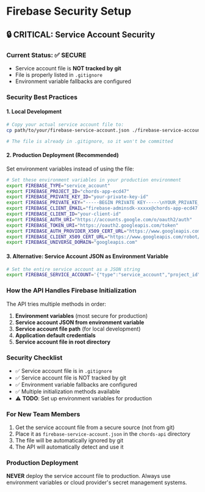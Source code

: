 # Firebase Security Setup

## 🔒 CRITICAL: Service Account Security

### Current Status: ✅ SECURE
- Service account file is **NOT tracked by git**
- File is properly listed in `.gitignore`
- Environment variable fallbacks are configured

### Security Best Practices

#### 1. **Local Development**
```bash
# Copy your actual service account file to:
cp path/to/your/firebase-service-account.json ./firebase-service-account.json

# The file is already in .gitignore, so it won't be committed
```

#### 2. **Production Deployment (Recommended)**
Set environment variables instead of using the file:

```bash
# Set these environment variables in your production environment
export FIREBASE_TYPE="service_account"
export FIREBASE_PROJECT_ID="chords-app-ecd47"
export FIREBASE_PRIVATE_KEY_ID="your-private-key-id"
export FIREBASE_PRIVATE_KEY="-----BEGIN PRIVATE KEY-----\nYOUR_PRIVATE_KEY\n-----END PRIVATE KEY-----"
export FIREBASE_CLIENT_EMAIL="firebase-adminsdk-xxxxx@chords-app-ecd47.iam.gserviceaccount.com"
export FIREBASE_CLIENT_ID="your-client-id"
export FIREBASE_AUTH_URI="https://accounts.google.com/o/oauth2/auth"
export FIREBASE_TOKEN_URI="https://oauth2.googleapis.com/token"
export FIREBASE_AUTH_PROVIDER_X509_CERT_URL="https://www.googleapis.com/oauth2/v1/certs"
export FIREBASE_CLIENT_X509_CERT_URL="https://www.googleapis.com/robot/v1/metadata/x509/firebase-adminsdk-xxxxx%40chords-app-ecd47.iam.gserviceaccount.com"
export FIREBASE_UNIVERSE_DOMAIN="googleapis.com"
```

#### 3. **Alternative: Service Account JSON as Environment Variable**
```bash
# Set the entire service account as a JSON string
export FIREBASE_SERVICE_ACCOUNT='{"type":"service_account","project_id":"chords-app-ecd47",...}'
```

### How the API Handles Firebase Initialization

The API tries multiple methods in order:
1. **Environment variables** (most secure for production)
2. **Service account JSON from environment variable**
3. **Service account file path** (for local development)
4. **Application default credentials**
5. **Service account file in root directory**

### Security Checklist

- ✅ Service account file is in `.gitignore`
- ✅ Service account file is NOT tracked by git
- ✅ Environment variable fallbacks are configured
- ✅ Multiple initialization methods available
- ⚠️ **TODO**: Set up environment variables for production

### For New Team Members

1. Get the service account file from a secure source (not from git)
2. Place it as `firebase-service-account.json` in the `chords-api` directory
3. The file will be automatically ignored by git
4. The API will automatically detect and use it

### Production Deployment

**NEVER** deploy the service account file to production. Always use environment variables or cloud provider's secret management systems.
